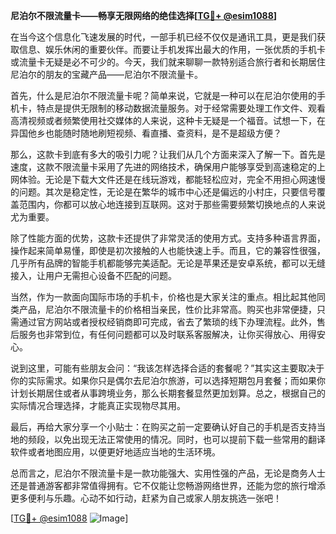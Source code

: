 **尼泊尔不限流量卡——畅享无限网络的绝佳选择[[TG💪+ @esim1088](https://t.me/s/esim1088)]**

在当今这个信息化飞速发展的时代，一部手机已经不仅仅是通讯工具，更是我们获取信息、娱乐休闲的重要伙伴。而要让手机发挥出最大的作用，一张优质的手机卡或流量卡无疑是必不可少的。今天，我们就来聊聊一款特别适合旅行者和长期居住尼泊尔的朋友的宝藏产品——尼泊尔不限流量卡。

首先，什么是尼泊尔不限流量卡呢？简单来说，它就是一种可以在尼泊尔使用的手机卡，特点是提供无限制的移动数据流量服务。对于经常需要处理工作文件、观看高清视频或者频繁使用社交媒体的人来说，这种卡无疑是一个福音。试想一下，在异国他乡也能随时随地刷短视频、看直播、查资料，是不是超级方便？

那么，这款卡到底有多大的吸引力呢？让我们从几个方面来深入了解一下。首先是速度，这款不限流量卡采用了先进的网络技术，确保用户能够享受到高速稳定的上网体验。无论是下载大文件还是在线玩游戏，都能轻松应对，完全不用担心网速慢的问题。其次是稳定性，无论是在繁华的城市中心还是偏远的小村庄，只要信号覆盖范围内，你都可以放心地连接到互联网。这对于那些需要频繁切换地点的人来说尤为重要。

除了性能方面的优势，这款卡还提供了非常灵活的使用方式。支持多种语言界面，操作起来简单易懂，即使是初次接触的人也能快速上手。而且，它的兼容性很强，几乎所有品牌的智能手机都能够完美适配。无论是苹果还是安卓系统，都可以无缝接入，让用户无需担心设备不匹配的问题。

当然，作为一款面向国际市场的手机卡，价格也是大家关注的重点。相比起其他同类产品，尼泊尔不限流量卡的价格相当亲民，性价比非常高。购买也非常便捷，只需通过官方网站或者授权经销商即可完成，省去了繁琐的线下办理流程。此外，售后服务也非常到位，有任何问题都可以及时联系客服解决，让你买得放心、用得安心。

说到这里，可能有些朋友会问：“我该怎样选择合适的套餐呢？”其实这主要取决于你的实际需求。如果你只是偶尔去尼泊尔旅游，可以选择短期包月套餐；而如果你计划长期居住或者从事跨境业务，那么长期套餐显然更加划算。总之，根据自己的实际情况合理选择，才能真正实现物尽其用。

最后，再给大家分享一个小贴士：在购买之前一定要确认好自己的手机是否支持当地的频段，以免出现无法正常使用的情况。同时，也可以提前下载一些常用的翻译软件或者地图应用，以便更好地适应当地的生活环境。

总而言之，尼泊尔不限流量卡是一款功能强大、实用性强的产品，无论是商务人士还是普通游客都非常值得拥有。它不仅能让您畅游网络世界，还能为您的旅行增添更多便利与乐趣。心动不如行动，赶紧为自己或家人朋友挑选一张吧！

[[TG💪+ @esim1088](https://t.me/s/esim1088) ![Image](https://i.postimg.cc/4NQfJmqS/Snipaste-2025-05-13-00-14-12.png)]